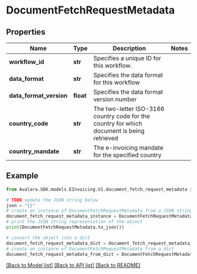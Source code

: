 # DocumentFetchRequestMetadata


## Properties

Name | Type | Description | Notes
------------ | ------------- | ------------- | -------------
**workflow_id** | **str** | Specifies a unique ID for this workflow. | 
**data_format** | **str** | Specifies the data format for this workflow | 
**data_format_version** | **float** | Specifies the data format version number | 
**country_code** | **str** | The two-letter ISO-3166 country code for the country for which document is being retrieved | 
**country_mandate** | **str** | The e-invoicing mandate for the specified country | 

## Example

```python
from Avalara.SDK.models.EInvoicing.V1.document_fetch_request_metadata import DocumentFetchRequestMetadata

# TODO update the JSON string below
json = "{}"
# create an instance of DocumentFetchRequestMetadata from a JSON string
document_fetch_request_metadata_instance = DocumentFetchRequestMetadata.from_json(json)
# print the JSON string representation of the object
print(DocumentFetchRequestMetadata.to_json())

# convert the object into a dict
document_fetch_request_metadata_dict = document_fetch_request_metadata_instance.to_dict()
# create an instance of DocumentFetchRequestMetadata from a dict
document_fetch_request_metadata_from_dict = DocumentFetchRequestMetadata.from_dict(document_fetch_request_metadata_dict)
```
[[Back to Model list]](../README.md#documentation-for-models) [[Back to API list]](../README.md#documentation-for-api-endpoints) [[Back to README]](../README.md)


